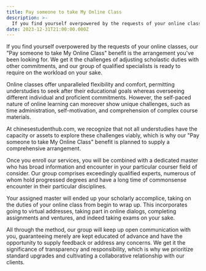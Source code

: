 ```yaml
---
title: Pay someone to take My Online Class
description: >-
  If you find yourself overpowered by the requests of your online classes, our "Pay someone to take My Online Class" benefit is the arrangement you've been looking for. We get it the challenges of adjusting scholastic duties with other commitments, and our group of qualified specialists is ready to require on the workload on your sake.
date: 2023-12-31T21:00:00.000Z
---
```


If you find yourself overpowered by the requests of your online classes, our "Pay someone to take My Online Class" benefit is the arrangement you've been looking for. We get it the challenges of adjusting scholastic duties with other commitments, and our group of qualified specialists is ready to require on the workload on your sake.

Online classes offer unparalleled flexibility and comfort, permitting understudies to seek after their educational goals whereas overseeing different individual and proficient commitments. However, the self-paced nature of online learning can moreover show unique challenges, such as time administration, self-motivation, and comprehension of complex course materials.

At chinesestudenthub.com, we recognize that not all understudies have the capacity or assets to explore these challenges viably, which is why our "Pay someone to take My Online Class" benefit is planned to supply a comprehensive arrangement.

Once you enroll our services, you will be combined with a dedicated master who has broad information and encounter in your particular courser field of consider. Our group comprises exceedingly qualified experts, numerous of whom hold progressed degrees and have a long time of commonsense encounter in their particular disciplines.

Your assigned master will ended up your scholarly accomplice, taking on the duties of your online class from begin to wrap up. This incorporates going to virtual addresses, taking part in online dialogs, completing assignments and ventures, and indeed taking exams on your sake.

All through the method, our group will keep up open communication with you, guaranteeing merely are kept educated of advance and have the opportunity to supply feedback or address any concerns. We get it the significance of transparency and responsibility, which is why we prioritize standard upgrades and cultivating a collaborative relationship with our clients.
